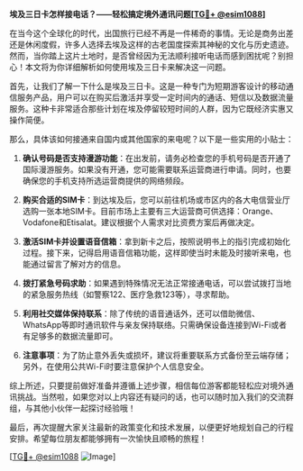 **埃及三日卡怎样接电话？——轻松搞定境外通讯问题[[TG💪+ @esim1088](https://t.me/s/esim1088)]**

在当今这个全球化的时代，出国旅行已经不再是一件稀奇的事情。无论是商务出差还是休闲度假，许多人选择去埃及这样的古老国度探索其神秘的文化与历史遗迹。然而，当你踏上这片土地时，是否曾经因为无法顺利接听电话而感到困扰呢？别担心！本文将为你详细解析如何使用埃及三日卡来解决这一问题。

首先，让我们了解一下什么是埃及三日卡。这是一种专门为短期游客设计的移动通信服务产品，用户可以在购买后激活并享受一定时间内的通话、短信以及数据流量服务。这种卡非常适合那些计划在埃及停留较短时间的人群，因为它既经济实惠又操作简便。

那么，具体该如何接通来自国内或其他国家的来电呢？以下是一些实用的小贴士：

1. **确认号码是否支持漫游功能**：在出发前，请务必检查您的手机号码是否开通了国际漫游服务。如果没有开通，您可能需要联系运营商进行申请。同时，也要确保您的手机支持所选运营商提供的网络频段。

2. **购买合适的SIM卡**：到达埃及后，您可以前往机场或市区内的各大电信营业厅选购一张本地SIM卡。目前市场上主要有三大运营商可供选择：Orange、Vodafone和Etisalat。建议根据个人需求对比资费方案后再做决定。

3. **激活SIM卡并设置语音信箱**：拿到新卡之后，按照说明书上的指引完成初始化过程。接下来，记得启用语音信箱功能，这样即使当时未能及时接听来电，也能通过留言了解对方的信息。

4. **拨打紧急号码求助**：如果遇到特殊情况无法正常接通电话，可以尝试拨打当地的紧急服务热线（如警察122、医疗急救123等），寻求帮助。

5. **利用社交媒体保持联系**：除了传统的语音通话外，还可以借助微信、WhatsApp等即时通讯软件与亲友保持联络。只需确保设备连接到Wi-Fi或者有足够多的数据流量即可。

6. **注意事项**：为了防止意外丢失或损坏，建议将重要联系方式备份至云端存储；另外，在使用公共Wi-Fi时要注意保护个人信息安全。

综上所述，只要提前做好准备并遵循上述步骤，相信每位游客都能轻松应对境外通讯挑战。当然啦，如果您对以上内容还有疑问的话，也可以随时加入我们的交流群组，与其他小伙伴一起探讨经验哦！

最后，再次提醒大家关注最新的政策变化和技术发展，以便更好地规划自己的行程安排。希望每位朋友都能够拥有一次愉快且顺畅的旅程！

[[TG💪+ @esim1088](https://t.me/s/esim1088) ![Image](https://i.postimg.cc/4NQfJmqS/Snipaste-2025-05-13-00-14-12.png)]
